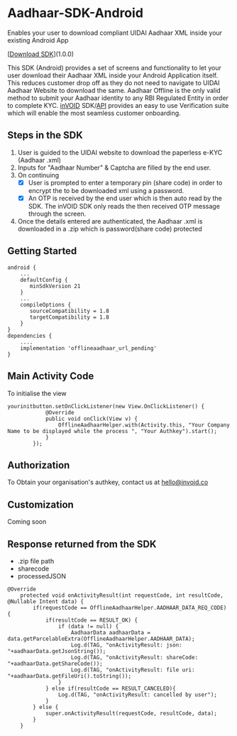 # Aadhaar-SDK-Android
Enables your user to download compliant UIDAI Aadhaar XML inside your existing Android App

[[Download SDK](https://www.invoid.co)](1.0.0)

This SDK (Android) provides a set of screens and functionality to let your user download their Aadhaar XML inside your Android Application itself. This reduces customer drop off as they do not need to navigate to UIDAI Aadhaar Website to download the same.
Aadhaar Offline is the only valid method to submit your Aadhaar identity to any RBI Regulated Entity in order to complete KYC. [inVOID](https://www.invoid.co) SDK/[API](https://api.invoid.co) provides an easy to use Verification suite which will enable the most seamless customer onboarding.

## Steps in the SDK
1. User is guided to the UIDAI website to download the paperless e-KYC (Aadhaar .xml)
2. Inputs for "Aadhaar Number" & Captcha are filled by the end user.
3. On continuing
    - [x] User is prompted to enter a temporary pin (share code) in order to encrypt the to be downloaded xml using a password.
    - [x] An OTP is received by the end user which is then auto read by the SDK. The inVOID SDK only reads the then received OTP message through the screen.
4. Once the details entered are authenticated, the Aadhaar .xml is downloaded in a .zip which is password(share code) protected

## Getting Started

```
android {
    ...
    defaultConfig {
       minSdkVersion 21
    }
    ...
    compileOptions {
       sourceCompatibility = 1.8
       targetCompatibility = 1.8
    }
}
dependencies {
    ....
    implementation 'offlineaadhaar_url_pending'
}
```
## Main Activity Code
To initialise the view
```
yourinitbutton.setOnClickListener(new View.OnClickListener() {
            @Override
            public void onClick(View v) {
                OfflineAadhaarHelper.with(Activity.this, "Your Company Name to be displayed while the process ", "Your Authkey").start();
            }
        });
```
## Authorization 
To Obtain your organisation's authkey, contact us at hello@invoid.co

## Customization 
Coming soon

## Response returned from the SDK
- .zip file path
- sharecode
- processedJSON

```
@Override
    protected void onActivityResult(int requestCode, int resultCode, @Nullable Intent data) {
        if(requestCode == OfflineAadhaarHelper.AADHAAR_DATA_REQ_CODE) {
            if(resultCode == RESULT_OK) {
                if (data != null) {
                    AadhaarData aadhaarData = data.getParcelableExtra(OfflineAadhaarHelper.AADHAAR_DATA);
                    Log.d(TAG, "onActivityResult: json: "+aadhaarData.getJsonString());
                    Log.d(TAG, "onActivityResult: shareCode: "+aadhaarData.getShareCode());
                    Log.d(TAG, "onActivityResult: file uri: "+aadhaarData.getFileUri().toString());
                }
            } else if(resultCode == RESULT_CANCELED){
                Log.d(TAG, "onActivityResult: cancelled by user");
            }
        } else {
            super.onActivityResult(requestCode, resultCode, data);
        }
    }
```

